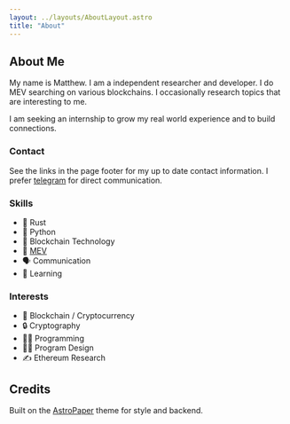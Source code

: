 ```yaml
---
layout: ../layouts/AboutLayout.astro
title: "About"
---
```


## About Me
My name is Matthew. I am a independent researcher and developer. I do MEV searching on various blockchains. I occasionally research topics that are interesting to me.

I am seeking an internship to grow my real world experience and to build connections.

### Contact
See the links in the page footer for my up to date contact information. I prefer [telegram](https://t.me/mteam888) for direct communication.

### Skills
- 🦀 Rust
- 🐍 Python
- 🔑 Blockchain Technology
- 🥪 [MEV](https://mteam.space/posts/im-new-to-mev/)
- 🗣️ Communication
- 🧠 Learning

### Interests
- 🔑 Blockchain / Cryptocurrency
- 🔒 Cryptography
- 👨‍💻 Programming
- 🧑‍🎨 Program Design
- ✍️ Ethereum Research


## Credits
Built on the [AstroPaper](https://astro-paper.pages.dev/) theme for style and backend.
